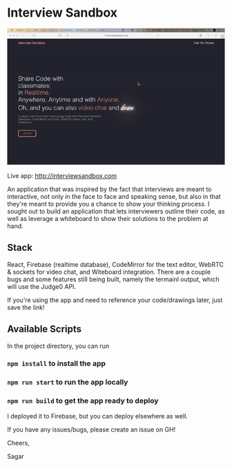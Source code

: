 # Interview Sandbox

![Flow](./client/public/Final.gif)

Live app: http://interviewsandbox.com

An application that was inspired by the fact that interviews are meant to interactive, not only in the face to face and speaking sense, but also in that they're meant to provide you a chance to show your thinking process. I sought out to build an application that lets interviewers outline their code, as well as leverage a whiteboard to show their solutions to the problem at hand.

## Stack

React, Firebase (realtime database), CodeMirror for the text editor, WebRTC & sockets for video chat, and Witeboard integration. There are a couple bugs and some features still being built, namely the termainl output, which will use the Judge0 API.

If you're using the app and need to reference your code/drawings later, just save the link!

## Available Scripts

In the project directory, you can run

### `npm install` to install the app

### `npm run start` to run the app locally

### `npm run build` to get the app ready to deploy

I deployed it to Firebase, but you can deploy elsewhere as well.

If you have any issues/bugs, please create an issue on GH!

Cheers,

Sagar
